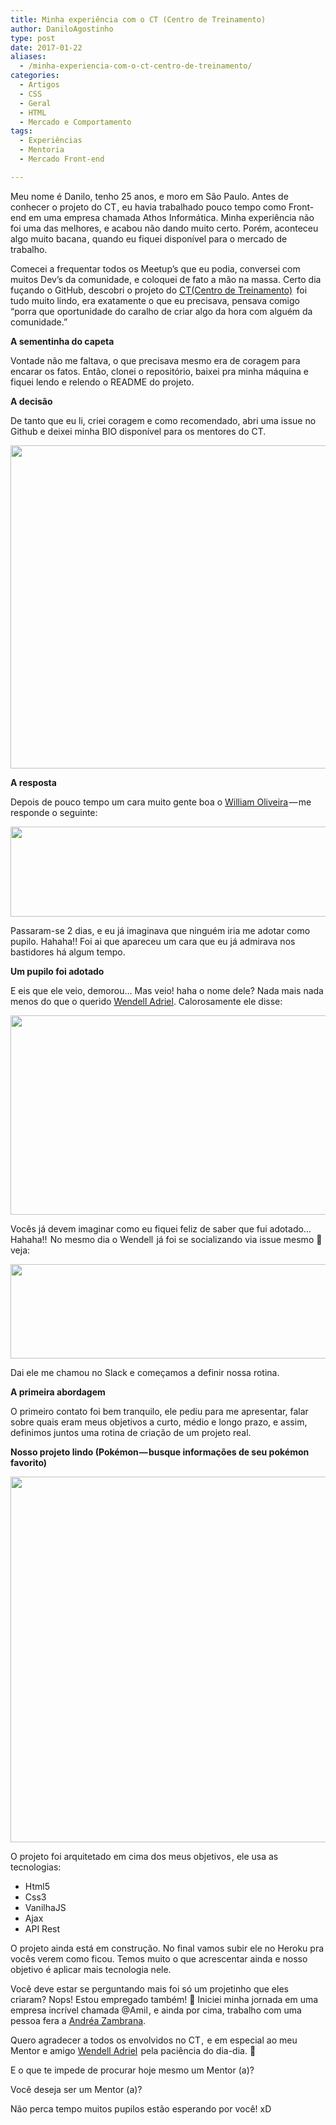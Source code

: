 ```yaml
---
title: Minha experiência com o CT (Centro de Treinamento)
author: DaniloAgostinho
type: post
date: 2017-01-22
aliases:
  - /minha-experiencia-com-o-ct-centro-de-treinamento/
categories:
  - Artigos
  - CSS
  - Geral
  - HTML
  - Mercado e Comportamento
tags:
  - Experiências
  - Mentoria
  - Mercado Front-end

---
```

Meu nome é Danilo, tenho 25 anos, e moro em São Paulo. Antes de conhecer o projeto do CT , eu havia trabalhado pouco tempo como Front-end em uma empresa chamada Athos Informática. Minha experiência não foi uma das melhores, e acabou não dando muito certo. Porém, aconteceu algo muito bacana , quando eu fiquei disponível para o mercado de trabalho.

Comecei a frequentar todos os Meetup&#8217;s que eu podia, conversei com muitos Dev&#8217;s da comunidade, e coloquei de fato a mão na massa. Certo dia fuçando o GitHub, descobri o projeto do <a class="markup--anchor markup--p-anchor" href="https://medium.com/trainingcenter/hello-world-conhe%C3%A7a-o-centro-de-treinamento-4a47a1230b0c" target="_blank">CT(Centro de Treinamento)</a>   foi tudo muito lindo, era exatamente o que eu precisava, pensava comigo &#8220;porra que oportunidade do caralho de criar algo da hora com alguém da comunidade.&#8221;

<strong class="markup--strong markup--p-strong">A sementinha do capeta</strong>

Vontade não me faltava, o que precisava mesmo era de coragem para encarar os fatos. Então, clonei o repositório, baixei pra minha máquina e fiquei lendo e relendo o README do projeto.

<strong class="markup--strong markup--p-strong">A decisão</strong>

De tanto que eu li, criei coragem e como recomendado, abri uma issue no Github e deixei minha BIO disponível para os mentores do CT.

<img class="alignnone size-full wp-image-56933" src="uploads/2017/01/1-vpeNioZRCJN482Gy1rChhw.png" alt="" width="790" height="517" />

<strong class="markup--strong markup--p-strong">A resposta</strong>

Depois de pouco tempo um cara muito gente boa o <a class="markup--user markup--p-user" href="https://medium.com/u/9ccc2febef24" target="_blank">William Oliveira</a> — me responde o seguinte:

<img class="alignnone size-full wp-image-56935" src="uploads/2017/01/1-5uF9OA2mlkg_0hyuLd1prQ.png" alt="" width="775" height="144" />

Passaram-se 2 dias, e eu já imaginava que ninguém iria me adotar como pupilo. Hahaha!! Foi ai que apareceu um cara que eu já admirava nos bastidores há algum tempo.

<strong class="markup--strong markup--p-strong">Um pupilo foi adotado</strong>

E eis que ele veio, demorou… Mas veio! haha o nome dele? Nada mais nada menos do que o querido <a class="markup--user markup--p-user" href="https://medium.com/u/7af9a79d81d6" target="_blank">Wendell Adriel</a>. Calorosamente ele disse:

<img class="alignnone size-full wp-image-56937" src="uploads/2017/01/1-k7GFUhcUoRq7X77SaBPa7w.png" alt="" width="771" height="319" />

Vocês já devem imaginar como eu fiquei feliz de saber que fui adotado… Hahaha!!  No mesmo dia o Wendell  já foi se socializando via issue mesmo 🙂 veja:

<img class="alignnone size-full wp-image-56939" src="uploads/2017/01/1-fWHtAnVYI2p6SOQQvSii4A.png" alt="" width="790" height="151" />

Dai ele me chamou no Slack e começamos a definir nossa rotina.

<strong class="markup--strong markup--p-strong">A primeira abordagem</strong>

O primeiro contato foi bem tranquilo, ele pediu para me apresentar, falar sobre quais eram meus objetivos a curto, médio e longo prazo, e assim, definimos juntos uma rotina de criação de um projeto real.

<strong class="markup--strong markup--p-strong">Nosso projeto lindo (Pokémon — busque informações de seu pokémon favorito)</strong>

<img class="alignnone size-full wp-image-56940" src="uploads/2017/01/1-zZ3F1dGnARKZpaGpZc-UIA.png" alt="" width="1126" height="585" />

O projeto foi arquitetado em cima dos meus objetivos , ele usa as tecnologias:

<ul class="postList">
  <li id="bf67" class="graf graf--li graf-after--p">
    Html5
  </li>
  <li id="525a" class="graf graf--li graf-after--li">
    Css3
  </li>
  <li id="2fab" class="graf graf--li graf-after--li">
    VanilhaJS
  </li>
  <li id="40ad" class="graf graf--li graf-after--li">
    Ajax
  </li>
  <li id="54bc" class="graf graf--li graf-after--li">
    API Rest
  </li>
</ul>

<p id="0a9d" class="graf graf--p graf-after--li">
  O projeto ainda está em construção. No final vamos subir ele no Heroku pra vocês verem como ficou. Temos muito o que acrescentar ainda e nosso objetivo é aplicar mais tecnologia nele.
</p>

<p id="c918" class="graf graf--p graf-after--p">
  Você deve estar se perguntando mais foi só um projetinho que eles criaram? Nops! Estou empregado também! 🙂 Iniciei minha jornada em uma empresa incrível chamada @Amil , e ainda por cima, trabalho com uma pessoa fera a <a class="markup--user markup--p-user" href="https://medium.com/u/f94ec1390498" target="_blank">Andréa Zambrana</a>.
</p>

<p id="bd60" class="graf graf--p graf-after--p">
  Quero agradecer a todos os envolvidos no CT ,  e em especial ao meu Mentor e amigo <a class="markup--user markup--p-user" href="https://medium.com/u/7af9a79d81d6" target="_blank">Wendell Adriel</a>  pela paciência do dia-dia. 🙂
</p>

<p id="87ec" class="graf graf--p graf-after--p graf--last">
  E o que te impede de procurar hoje mesmo um Mentor (a)?
</p>

<p class="graf graf--p graf-after--p graf--last">
  Você deseja ser um Mentor (a)?
</p>

<p class="graf graf--p graf-after--p graf--last">
  Não perca tempo muitos pupilos estão esperando por você! xD
</p>